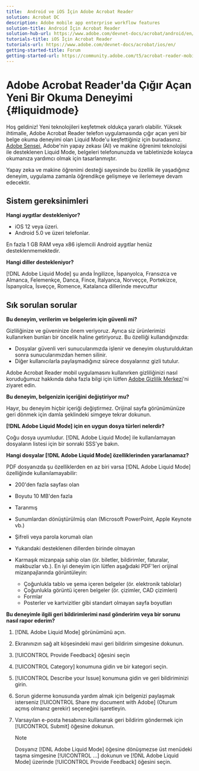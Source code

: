 ```yaml
---
title:  Android ve iOS İçin Adobe Acrobat Reader
solution: Acrobat DC
description: Adobe mobile app enterprise workflow features
solution-title: Android İçin Acrobat Reader
solution-hub-url: https://www.adobe.com/devnet-docs/acrobat/android/en/
tutorials-title: iOS İçin Acrobat Reader
tutorials-url: https://www.adobe.com/devnet-docs/acrobat/ios/en/
getting-started-title: Forum
getting-started-url: https://community.adobe.com/t5/acrobat-reader-mobile/bd-p/acrobat-reader-mobile?page=1&sort=latest_replies&filter=all
---
```


# Adobe Acrobat Reader'da Çığır Açan Yeni Bir Okuma Deneyimi {#liquidmode} 

Hoş geldiniz! Yeni teknolojileri keşfetmek oldukça yararlı olabilir. Yüksek ihtimalle, Adobe Acrobat Reader telefon uygulamasında çığır açan yeni bir belge okuma deneyimi olan Liquid Mode'u keşfettiğiniz için buradasınız. [Adobe Sensei](https://www.adobe.com/sensei.html), Adobe'nin yapay zekası (AI) ve makine öğrenimi teknolojisi ile desteklenen Liquid Mode, belgeleri telefonunuzda ve tabletinizde kolayca okumanıza yardımcı olmak için tasarlanmıştır.

Yapay zeka ve makine öğrenimi desteği sayesinde bu özellik ile yaşadığınız deneyim, uygulama zamanla öğrendikçe gelişmeye ve ilerlemeye devam edecektir.

## Sistem gereksinimleri

**Hangi aygıtlar destekleniyor?**

* iOS 12 veya üzeri.
* Android 5.0 ve üzeri telefonlar.

En fazla 1 GB RAM veya x86 işlemcili Android aygıtlar henüz desteklenmemektedir.

**Hangi diller destekleniyor?**

[!DNL Adobe Liquid Mode] şu anda İngilizce, İspanyolca, Fransızca ve Almanca, Felemenkçe, Danca, Fince, İtalyanca, Norveççe, Portekizce, İspanyolca, İsveççe, Romence, Katalanca dillerinde mevcuttur

## Sık sorulan sorular

**Bu deneyim, verilerim ve belgelerim için güvenli mi?**

Gizliliğinize ve güveninize önem veriyoruz. Ayrıca siz ürünlerimizi kullanırken bunları bir öncelik haline getiriyoruz. Bu özelliği kullandığınızda:

* Dosyalar güvenli veri sunucularımızda işlenir ve deneyim oluşturulduktan sonra sunucularımızdan hemen silinir.
* Diğer kullanıcılarla paylaşmadığınız sürece dosyalarınız gizli tutulur.

Adobe Acrobat Reader mobil uygulamasını kullanırken gizliliğinizi nasıl koruduğumuz hakkında daha fazla bilgi için lütfen [Adobe Gizlilik Merkezi](https://www.adobe.com/privacy.html)'ni ziyaret edin.

**Bu deneyim, belgenizin içeriğini değiştiriyor mu?**

Hayır, bu deneyim hiçbir içeriği değiştirmez. Orijinal sayfa görünümünüze geri dönmek için damla şeklindeki simgeye tekrar dokunun.

**[!DNL Adobe Liquid Mode] için en uygun dosya türleri nelerdir?**

Çoğu dosya uyumludur. [!DNL Adobe Liquid Mode] ile kullanılamayan dosyaların listesi için bir sonraki SSS'ye bakın.

**Hangi dosyalar [!DNL Adobe Liquid Mode] özelliklerinden yararlanamaz?**

PDF dosyanızda şu özelliklerden en az biri varsa [!DNL Adobe Liquid Mode] özelliğinde kullanılamayabilir:

* 200'den fazla sayfası olan
* Boyutu 10 MB'den fazla
* Taranmış
* Sunumlardan dönüştürülmüş olan (Microsoft PowerPoint, Apple Keynote vb.)
* Şifreli veya parola korumalı olan
* Yukarıdaki desteklenen dillerden birinde olmayan
* Karmaşık mizanpaja sahip olan (ör. biletler, bildirimler, faturalar, makbuzlar vb.). En iyi deneyim için lütfen aşağıdaki PDF'leri orijinal mizanpajlarında görüntüleyin:

  * Çoğunlukla tablo ve şema içeren belgeler (ör. elektronik tablolar)
  * Çoğunlukla görüntü içeren belgeler (ör. çizimler, CAD çizimleri)
  * Formlar
  * Posterler ve kartvizitler gibi standart olmayan sayfa boyutları

**Bu deneyimle ilgili geri bildirimlerimi nasıl gönderirim veya bir sorunu nasıl rapor ederim?**

1. [!DNL Adobe Liquid Mode] görünümünü açın.
1. Ekranınızın sağ alt köşesindeki mavi geri bildirim simgesine dokunun.
1. [!UICONTROL Provide Feedback] öğesini seçin
1. [!UICONTROL Category] konumuna gidin ve bir kategori seçin.
1. [!UICONTROL Describe your Issue] konumuna gidin ve geri bildiriminizi girin.
1. Sorun giderme konusunda yardım almak için belgenizi paylaşmak isterseniz [!UICONTROL Share my document with Adobe] (Oturum açmış olmanız gerekir) seçeneğini işaretleyin.
1. Varsayılan e-posta hesabınızı kullanarak geri bildirim göndermek için [!UICONTROL Submit] öğesine dokunun.

   >[!NOTE]
   >
   >Dosyanız [!DNL Adobe Liquid Mode] öğesine dönüşmezse üst menüdeki taşma simgesine [!UICONTROL ...] dokunun ve [!DNL Adobe Liquid Mode] üzerinde [!UICONTROL Provide Feedback] öğesini seçin.